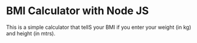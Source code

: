 # BMI Calculator with Node JS
 This is a simple calculator that tellS your BMI if you enter your weight (in kg) and height (in mtrs). 
